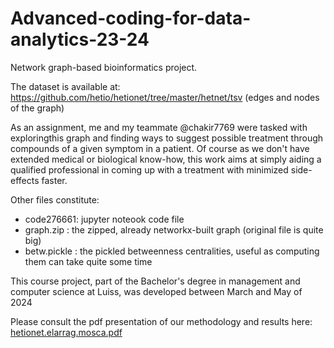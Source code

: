 # Advanced-coding-for-data-analytics-23-24
Network graph-based bioinformatics project.

The dataset is available at: https://github.com/hetio/hetionet/tree/master/hetnet/tsv
(edges and nodes of the graph)

As an assignment, me and my teammate @chakir7769 were tasked with exploringthis graph and finding ways to suggest possible treatment through compounds of a given symptom in a patient. Of course as we don't have extended medical or biological know-how, this work aims at simply aiding a qualified professional in coming up with a treatment with minimized side-effects faster.

Other files constitute:
- code276661: jupyter noteook code file
- graph.zip : the zipped, already networkx-built graph (original file is quite big)
- betw.pickle : the pickled betweenness centralities, useful as computing them can take quite some time 

This course project, part of the Bachelor's degree in management and computer science at Luiss, was developed between March and May of 2024

Please consult the pdf presentation of our methodology and results here: [hetionet.elarrag.mosca.pdf](hetionet.elarrag.mosca.pdf)
